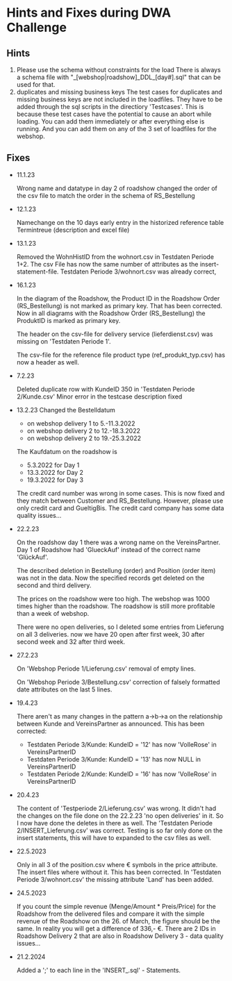 # Hints and Fixes during DWA Challenge



## Hints

1. Please use the schema without constraints for the load
   There is always a  schema file with "&#95;[webshop|roadshow]&#95;DDL&#95;[day#].sql" that can be used for that.
2. duplicates and missing business keys
   The test cases for duplicates and missing business keys are not included in the loadfiles. They have to be added through the sql scripts in the directiory 'Testcases'. This is because these test cases have the potential to cause an abort while loading.
   You can add them immediately or after everything else is running. And you can add them on any of the 3 set of loadfiles for the webshop. 





## Fixes

- 11.1.23

  Wrong name and datatype in day 2 of roadshow
  changed the order of the csv file to match the order in the schema of RS_Bestellung

  

- 12.1.23

  Namechange on the 10 days early entry in the historized reference table Termintreue (description and excel file)

  

- 13.1.23

  Removed the WohnHistID from the wohnort.csv in Testdaten Periode 1+2. The csv File has now the same number of attributes as the insert-statement-file. Testdaten Periode 3/wohnort.csv was already correct,

  

- 16.1.23

  In the diagram of the Roadshow, the Product ID in the Roadshow Order (RS_Bestellung) is not marked as primary key. That has been corrected. Now in all diagrams with the Roadshow Order (RS_Bestellung) the ProduktID is marked as primary key.

  The header on the csv-file for delivery service (lieferdienst.csv) was missing on 'Testdaten Periode 1'.

  The csv-file for the reference file product type (ref_produkt_typ.csv) has now a header as well.

  

- 7.2.23

  Deleted duplicate row with KundeID 350 in 'Testdaten Periode 2/Kunde.csv'
  Minor error in the testcase description fixed

  

- 13.2.23
  Changed the Bestelldatum 

  - on webshop delivery 1 to 5.-11.3.2022
  - on webshop delivery 2 to 12.-18.3.2022
  - on webshop delivery 2 to 19.-25.3.2022

  The Kaufdatum on the roadshow is

  - 5.3.2022 for Day 1
  - 13.3.2022 for Day 2
  - 19.3.2022 for Day 3

  The credit card number was wrong in some cases. This is now fixed and they match between Customer and RS_Bestellung. However, please use only credit card and GueltigBis. The credit card company has some data quality issues...

  

- 22.2.23

  On the roadshow day 1 there was a wrong name on the VereinsPartner. Day 1 of Roadshow had 'GlueckAuf' instead of the correct name 'GlückAuf'.

  The described deletion in Bestellung (order) and Position (order item) was not in the data. Now the specified records get deleted on the second and third delivery.

  The prices on the roadshow were too high. The webshop was 1000 times higher than the roadshow. The roadshow is still more profitable than a week of webshop.

  There were no open deliveries, so I deleted some entries from Lieferung on all 3 deliveries. now we have 20 open after first week, 30 after second week and 32 after third week.

  

- 27.2.23

  On 'Webshop Periode 1/Lieferung.csv' removal of empty lines.

  On 'Webshop Periode 3/Bestellung.csv' correction of falsely formatted date attributes on the last 5 lines.

  

- 19.4.23

  There aren't as many changes in the pattern a->b->a on the relationship between Kunde and VereinsPartner as announced. This has been corrected:

  - Testdaten Periode 3/Kunde: KundeID = '12' has now 'VolleRose' in VereinsPartnerID
  - Testdaten Periode 3/Kunde: KundeID = '13' has now NULL in VereinsPartnerID
  - Testdaten Periode 2/Kunde: KundeID = '16' has now 'VolleRose' in VereinsPartnerID

  

- 20.4.23

  The content of 'Testperiode 2/Lieferung.csv' was wrong. It didn't had the changes on the file done on the 22.2.23 'no open deliveries' in it. So I now have done the deletes in there as well.
  The 'Testdaten Periode 2/INSERT_Lieferung.csv' was correct. Testing is so far only done on the insert statements, this will have to expanded to the csv files as well.

  

- 22.5.2023

  Only in all 3 of the position.csv where € symbols in the price attribute. The insert files where without it. This has been corrected. In 'Testdaten Periode 3/wohnort.csv' the missing attribute 'Land' has been added.

  

- 24.5.2023

  If you count the simple revenue (Menge/Amount * Preis/Price) for the Roadshow from the delivered files and compare it with the simple revenue of the Roadshow on the 26. of March, the figure should be the same. In reality you will get a difference of 336,- €.
  There are 2 IDs in Roadshow Delivery 2 that are also in Roadshow Delivery 3 - data quality issues...
  
  
  
- 21.2.2024

  Added a ';' to each line in the 'INSERT_<Table>.sql' - Statements.
